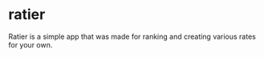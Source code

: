 # ratier

Ratier is a simple app that was made for ranking and creating various rates for your own. 

